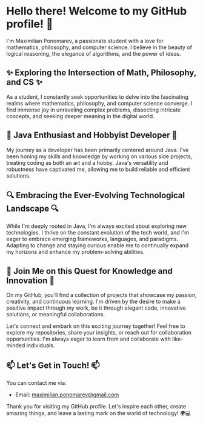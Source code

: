 # Hello there! Welcome to my GitHub profile! 👋

I'm Maximilian Ponomarev, a passionate student with a love for mathematics, philosophy, and computer science. I believe in the beauty of logical reasoning, the elegance of algorithms, and the power of ideas.

## ✨ Exploring the Intersection of Math, Philosophy, and CS ✨

As a student, I constantly seek opportunities to delve into the fascinating realms where mathematics, philosophy, and computer science converge. I find immense joy in unraveling complex problems, dissecting intricate concepts, and seeking deeper meaning in the digital world.

## 🌟 Java Enthusiast and Hobbyist Developer 🌟

My journey as a developer has been primarily centered around Java. I've been honing my skills and knowledge by working on various side projects, treating coding as both an art and a hobby. Java's versatility and robustness have captivated me, allowing me to build reliable and efficient solutions.

## 🔍 Embracing the Ever-Evolving Technological Landscape 🔍

While I'm deeply rooted in Java, I'm always excited about exploring new technologies. I thrive on the constant evolution of the tech world, and I'm eager to embrace emerging frameworks, languages, and paradigms. Adapting to change and staying curious enable me to continually expand my horizons and enhance my problem-solving abilities.

## 🚀 Join Me on this Quest for Knowledge and Innovation 🚀

On my GitHub, you'll find a collection of projects that showcase my passion, creativity, and continuous learning. I'm driven by the desire to make a positive impact through my work, be it through elegant code, innovative solutions, or meaningful collaborations.

Let's connect and embark on this exciting journey together! Feel free to explore my repositories, share your insights, or reach out for collaboration opportunities. I'm always eager to learn from and collaborate with like-minded individuals.

## 📫 Let's Get in Touch! 📫

You can contact me via:
- Email: maximilian.ponomarev@gmail.com

Thank you for visiting my GitHub profile. Let's inspire each other, create amazing things, and leave a lasting mark on the world of technology! 🌍💻
